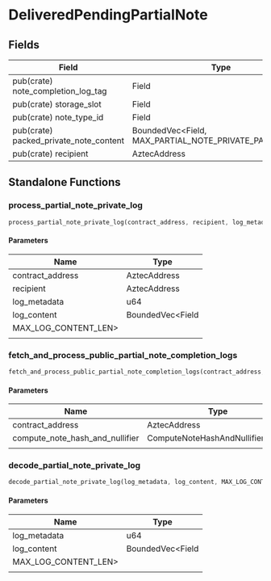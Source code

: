 # DeliveredPendingPartialNote

## Fields
| Field | Type |
| --- | --- |
| pub(crate) note_completion_log_tag | Field |
| pub(crate) storage_slot | Field |
| pub(crate) note_type_id | Field |
| pub(crate) packed_private_note_content | BoundedVec&lt;Field, MAX_PARTIAL_NOTE_PRIVATE_PACKED_LEN&gt; |
| pub(crate) recipient | AztecAddress |

## Standalone Functions

### process_partial_note_private_log

```rust
process_partial_note_private_log(contract_address, recipient, log_metadata, log_content, MAX_LOG_CONTENT_LEN>, );
```

#### Parameters
| Name | Type |
| --- | --- |
| contract_address | AztecAddress |
| recipient | AztecAddress |
| log_metadata | u64 |
| log_content | BoundedVec&lt;Field |
| MAX_LOG_CONTENT_LEN&gt; |  |
|  |  |

### fetch_and_process_public_partial_note_completion_logs

```rust
fetch_and_process_public_partial_note_completion_logs(contract_address, compute_note_hash_and_nullifier, );
```

#### Parameters
| Name | Type |
| --- | --- |
| contract_address | AztecAddress |
| compute_note_hash_and_nullifier | ComputeNoteHashAndNullifier&lt;Env&gt; |
|  |  |

### decode_partial_note_private_log

```rust
decode_partial_note_private_log(log_metadata, log_content, MAX_LOG_CONTENT_LEN>, );
```

#### Parameters
| Name | Type |
| --- | --- |
| log_metadata | u64 |
| log_content | BoundedVec&lt;Field |
| MAX_LOG_CONTENT_LEN&gt; |  |
|  |  |

